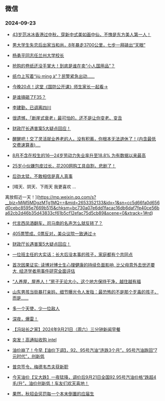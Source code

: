 ## 微信 
### 2024-09-23

+ [43岁范冰冰香港过中秋，穿新中式美如画中仙，不愧是东方美人第一人！](https://mp.weixin.qq.com/s?__biz=Mzk0ODU5MTUxOQ==&mid=2247495642&idx=2&sn=b6050ce4ffb4062573ef01243b7b6af3&chksm=c221a4b92762737747c74140942948bd1bacb84177b09869fc5f10677d8c7fe5c9dc3ae3cc81&scene=0&xtrack=1#rd)

+ [男大学生失恋后出家当和尚，8年暴走3700公里，七步一拜磕出“天眼”](https://mp.weixin.qq.com/s?__biz=MzkyOTY4NjMxMA==&mid=2247488264&idx=2&sn=58eaf8a77d2bdf8269d3c86173fd93d4&chksm=c3f113d4d95197986171c27a9fa9afa892b67f18657e030542269fe395365816fbd925c6410a&scene=0&xtrack=1#rd)

+ [杨勇平同志任兰州大学校长](https://mp.weixin.qq.com/s?__biz=MjM5NTA1NjE3NQ==&mid=2650146632&idx=1&sn=a4d5c86e2a0c939fcb16fc8352a754ea&chksm=bfb2041a475061307161374ee4de6da835b174951f2bc64237ade8bdf83c696ee9332d470f8e&scene=0&xtrack=1#rd)

+ [抢购的卷纸还没手掌大！到底是谁在卖“小人国用品”？](https://mp.weixin.qq.com/s?__biz=MzAwNTMwNzA0OA==&mid=2652518216&idx=1&sn=f50426b287d853fd19231bef1df56e8d&chksm=8131fef3e6115138cbae64b0bea360918036c44c98d294088485a41aa056f2ae0d64f47b1fe6&scene=0&xtrack=1#rd)

+ [纸巾上写着“jiù mìng à”？民警紧急出动……](https://mp.weixin.qq.com/s?__biz=MjM5Nzk5ODU3Mw==&mid=2661197709&idx=1&sn=0a63cce65b195cd23f71189e6a4dfd80&chksm=bcd2752c4ee2282dc622edb549c6628d7a074a39f6ce3e4caa465fc92839563ee80bf46ee888&scene=0&xtrack=1#rd)

+ [今晚20点！这堂《国防公开课》师生家长一起看→](https://mp.weixin.qq.com/s?__biz=MjM5NTA1NjE3NQ==&mid=2650146631&idx=1&sn=43b1b4cc2b4cd9fb0e6c6dc393785a55&chksm=bf61f45c95d9d70e9db05afda92caf663be5c6fcf35a2fc19b685978948088ba7b95af04b914&scene=0&xtrack=1#rd)

+ [是谁搞砸了F35？](https://mp.weixin.qq.com/s?__biz=MzIwMzAwMzQxNw==&mid=2756735954&idx=1&sn=7add9fd143e8a22f53bd9172dae82775&chksm=b60a9e9ea309093f7e959461b145723f477fae21eaf17157518404cfe50f3b41902ba034a43d&scene=0&xtrack=1#rd)

+ [李建勤，已调离四川](https://mp.weixin.qq.com/s?__biz=MzAxMjMwMTQ1Mg==&mid=2655975389&idx=1&sn=c4b00de7791eaa5056c764ee7b625613&chksm=81965c6df03b0d325ee2393c50ad0465d85f5072d00dd54d94556334be11386033f96c16df2b&scene=0&xtrack=1#rd)

+ [很遗憾，「断崖式衰老」最可怕的，还不是让你变老、变丑](https://mp.weixin.qq.com/s?__biz=MjA1ODMxMDQwMQ==&mid=2657934476&idx=1&sn=0843b708105d9adf44b34234c9c01802&chksm=48aa09f0d7a7546b45582b4f4607266319a255702722ff7f8c8087787f1566fb6d50aada73cd&scene=0&xtrack=1#rd)

+ [财政厅长遇害案5大疑点回应！](https://mp.weixin.qq.com/s?__biz=MzkzMDE4NzkwMg==&mid=2247575849&idx=1&sn=2a7a26fb85bb0a928ac9ec130d5bb65e&chksm=c344d50a9131ab0343e20b72cd65193cc9d0c05e358b6052101509102b36edc443ead9569e06&scene=0&xtrack=1#rd)

+ [醒醒吧！交了灵活就业养老的人，没有积蓄，你根本无法退休了！(内含最低交费速算表)....](https://mp.weixin.qq.com/s?__biz=MzIxNzUwNDU5NQ==&mid=2247505650&idx=1&sn=6cc96d0f44d49995dd16f97187976873&chksm=96c4236b95d28844ae7c1dfd1ada3bbf65188e619a214d3fe2c5deb92b70513e5655f7e3f421&scene=0&xtrack=1#rd)

+ [8月不含在校生的16—24岁劳动力失业率升至18.8% 为有数据以来最高](https://mp.weixin.qq.com/s?__biz=MjY2NzgwMjU0MA==&mid=2650281017&idx=1&sn=48d50337e7782cc961e9973f720e3a5a&chksm=ae89b8236099b820046a67db27f06c875621778d7cfbfa1623293d7095af5674c6c6d111e676&scene=0&xtrack=1#rd)

+ [25岁小伙嫌包皮过长，花200网购工具自割，悲剧了！](https://mp.weixin.qq.com/s?__biz=Mzk0MDY3NzMzMQ==&mid=2247625714&idx=1&sn=1361c6cb288b521d1c135cd212d86ae4&chksm=c3944814aaa2b1ab4983dd1f2f20647e0d163fe90e8718b662b0e1ca99b77ccbfd3b8da7e533&scene=0&xtrack=1#rd)

+ [后劲太猛，不敢相信是真人真事](https://mp.weixin.qq.com/s?__biz=MjM5NjA2MDQ4MA==&mid=2652593887&idx=1&sn=d300ac120b52a3214627549bcdc03c37&chksm=bcca8f3bef2cf30a46d17d15ffdd5e9f71e7568dd44d0f12296730f803ae91bed7c991c6192b&scene=0&xtrack=1#rd)

+ [晴天、阴天、下雨天
我更喜欢
…


离放假近一天！](https://mp.weixin.qq.com/s?__biz=MjM5MDgzMTg1MQ==&mid=2653352133&idx=1&sn=cc5d66fa0d656d0cebc8595e7669b515&chksm=bc730a07e6dd1facac16db6daf7fe40ce56ba62cb2d46b35d43833cf61b5cf12efac75d5cb89&scene=0&xtrack=1#rd)

+ [代言西凤酒翻车，司马南的名声怎么就反转了？](https://mp.weixin.qq.com/s?__biz=MzkzODU2OTk1Mg==&mid=2247524832&idx=1&sn=8a2a1af1bbc3f585b0bdbb0693d4e908&chksm=c307b211b3318c045403f0bc70ed2eed464edb528e7c9cf797be1f8e149956a231edac117a18&scene=0&xtrack=1#rd)

+ [405票赞成、0票反对，美众议院一致通过→](https://mp.weixin.qq.com/s?__biz=MjM5MzA0MTg2MA==&mid=2654502487&idx=2&sn=a041673976670c74f9372ad674062f22&chksm=bce95975c00a6c75b5b0739aa0685fa447de7b624f59b4ab57725ec7849065cbc51572d8d5f2&scene=0&xtrack=1#rd)

+ [财政厅长遇害案5大疑点回应！](https://mp.weixin.qq.com/s?__biz=MzA4OTE0MTc4Mg==&mid=2655669365&idx=1&sn=4dfb19b5eba8c281cf469b77a5df09e4&chksm=8adf8d4dbeec8063f461ab0b37cdbc36afd3a4c891a0235bd6d92e891fae1c89e7c44a271c37&scene=0&xtrack=1#rd)

+ [一位班主任的大实话：长大后没本事的孩子，家庭都有个共同点](https://mp.weixin.qq.com/s?__biz=MzI3MjY3MTcyNA==&mid=2247740702&idx=1&sn=b447264cb40e21105d46da92c6b67636&chksm=ea37770089aaf06acf2ea623b8f9ed029cd04e86618e6407b9499241a85542dbd5f2138836fb&scene=0&xtrack=1#rd)

+ [首次因果证实: 读博对博士生心理健康的持续负面影响, 比父母意外去世还要大, 经济学者用事件研究全面评估](https://mp.weixin.qq.com/s?__biz=MjM5OTMwODM1Mw==&mid=2448121656&idx=1&sn=b550c428504ab04d0314ecfd9e7b4b95&chksm=b2e6ccdf9bf40b9fb47ae73877479c792af89d5965dc8946dd8d7a36c0d1549cb4afc53187d8&scene=0&xtrack=1#rd)

+ [“人养屋，屋养人！”房子无论大小，这个地方保持干净，越住越有福](https://mp.weixin.qq.com/s?__biz=MjM5Nzg0MTQ3OQ==&mid=2661593132&idx=1&sn=807ed83c89023611a34051f3372852df&chksm=bc66e7ef746713fbbfa3a72fbd9895b8f5117dc397a322e3288cb855def56e9d6cb368ad39ef&scene=0&xtrack=1#rd)

+ [山东男孩当街暴打亲妈，细节曝光令人发指：最恐怖的不是那个歹毒的孩子，而是......](https://mp.weixin.qq.com/s?__biz=MzA3NzcyNjIyNg==&mid=2651234518&idx=1&sn=6e39865220d7d5e6c34f5206b0390179&chksm=8579ece6c1ba038cb7d004aa516e84d1dc1fae6d3e9410cdd568ab34a129112480864f6ea027&scene=0&xtrack=1#rd)

+ [多一个天使，少一位敌人](https://mp.weixin.qq.com/s?__biz=MzIyNTgxMjczOA==&mid=2247647500&idx=1&sn=db138671f72ae8160a05d8716fd5ab0a&chksm=e9bbbc0f4b4c3ddc6960cb5dc9ae12fea76d17ce22034a965c43ec6203b260afa0f8893cb293&scene=0&xtrack=1#rd)

+ [深夜，爆雷！](https://mp.weixin.qq.com/s?__biz=MzA5MDEzNjQwMA==&mid=2656143851&idx=1&sn=cbfd0c9e5192986a02beb99263df40ab&chksm=8a5b3558786e9733920fd2d69b09d8f6253dedd556efcec7d0bb9317253a1d8e60203eb96e4a&scene=0&xtrack=1#rd)

+ [【冯站长之家】2024年9月21日（周六）三分钟新闻早餐](https://mp.weixin.qq.com/s?__biz=MzA5OTQyMDgyOQ==&mid=2652722180&idx=1&sn=acd350a9f2e1b33aa7badcdb0a19ca65&chksm=8a575dc82056ac66ca9c325dd013555b4ad4dddc145fbbb1e27cbf5d2a196eeb793aecc7e45a&scene=0&xtrack=1#rd)

+ [突发！高通拟收购 intel](https://mp.weixin.qq.com/s?__biz=MzI4OTc4MzI5OA==&mid=2247659759&idx=1&sn=1ddada850f1c0d7cb5da3fb856ad3aee&chksm=ed478670288f28fcbbcd2961364352c5028118f2ed9bd0f389b8c0c29640132db1bafc11f01e&scene=0&xtrack=1#rd)

+ [油价崩了！今早【油价下调】，92、95号汽油“连跌3个月”，95号汽油跌回“7元时代”，创新低](https://mp.weixin.qq.com/s?__biz=MzI0NTU2MjA4NQ==&mid=2247548713&idx=1&sn=f70776bb3734e618c126547e81587225&chksm=e85a74ae12935d85c191aa072ab555dbe977406717c34be8e690cb1876f6e64535d1b3674d4f&scene=0&xtrack=1#rd)

+ [普京签令，梅德韦杰夫获新职](https://mp.weixin.qq.com/s?__biz=MjM5MDIwNDEyMg==&mid=2651128363&idx=2&sn=1cc4b8685d11850138def9fedffef51f&chksm=bc465f7fbe68d18bdaf85c8e91c1e215245fd68bba5de713e34620afa28006a3b2994d2c96a7&scene=0&xtrack=1#rd)

+ [今天油价【又大跌】一夜猛降，调价后9月21日全国92,95号汽油价格“跌超4毛/升”，油价创新低！车友们欢天喜地！](https://mp.weixin.qq.com/s?__biz=MzIwODg4MDM1NQ==&mid=2247514201&idx=2&sn=c79cd566507cbd441cf96dedfe0409c3&chksm=9609c56f4ff4bb6212860fd5733dd861565b45e3698a2dcca2fb0259948c5c3379cf46c7b0fc&scene=0&xtrack=1#rd)

+ [果然，秋招会惩罚每一个本末倒置的应届生](https://mp.weixin.qq.com/s?__biz=MzIxNzQwNjM3NA==&mid=2247534040&idx=1&sn=9da54e361cf056060d63ca514dce3fe2&chksm=961297c6094e60aa11af6e77a2591b0613c59846700d3ab0ad0b18127e9d797cb1b4a491bf1f&scene=0&xtrack=1#rd)

